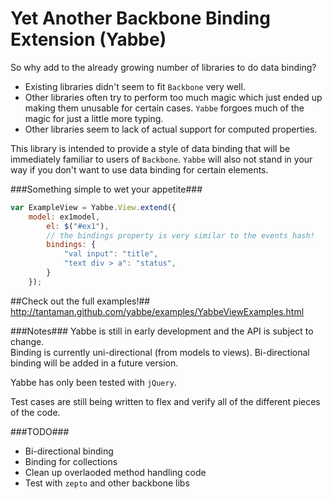 Yet Another Backbone Binding Extension (Yabbe)
====

So why add to the already growing number of libraries to do data binding?  

* Existing libraries didn't seem to fit `Backbone` very well.
* Other libraries often try to perform too much magic which just ended up making them unusable for certain cases.  `Yabbe` forgoes much of the magic for just a little more typing.
* Other libraries seem to lack of actual support for computed properties.

This library is intended to provide a style of data binding that will be immediately familiar to users of `Backbone`.  `Yabbe` will also not stand in your way if you don't want to use data binding for certain elements.

###Something simple to wet your appetite###
```javascript
var ExampleView = Yabbe.View.extend({
  	model: ex1model,
		el: $("#ex1"),
		// the bindings property is very similar to the events hash!
		bindings: {
			"val input": "title",
			"text div > a": "status",
		}
	});
```

##Check out the full examples!##
http://tantaman.github.com/yabbe/examples/YabbeViewExamples.html

###Notes###
Yabbe is still in early development and the API is subject to change.  
Binding is currently uni-directional (from models to views). Bi-directional binding will be added in a future version.

Yabbe has only been tested with `jQuery`.

Test cases are still being written to flex and verify all of the different pieces of the code.

###TODO###
* Bi-directional binding
* Binding for collections
* Clean up overlaoded method handling code
* Test with `zepto` and other backbone libs
